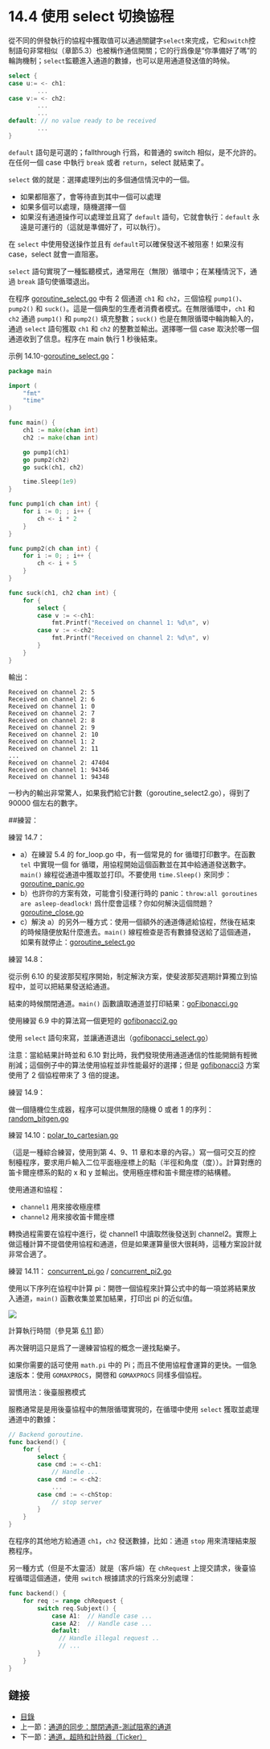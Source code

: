 # 14.4 使用 select 切換協程

從不同的併發執行的協程中獲取值可以通過關鍵字`select`來完成，它和`switch`控制語句非常相似（章節5.3）也被稱作通信開關；它的行爲像是“你準備好了嗎”的輪詢機制；`select`監聽進入通道的數據，也可以是用通道發送值的時候。

```go
select {
case u:= <- ch1:
        ...
case v:= <- ch2:
        ...
        ...
default: // no value ready to be received
        ...
}
```

`default` 語句是可選的；fallthrough 行爲，和普通的 switch 相似，是不允許的。在任何一個 case 中執行 `break` 或者 `return`，select 就結束了。

`select` 做的就是：選擇處理列出的多個通信情況中的一個。

- 如果都阻塞了，會等待直到其中一個可以處理
- 如果多個可以處理，隨機選擇一個
- 如果沒有通道操作可以處理並且寫了 `default` 語句，它就會執行：`default` 永遠是可運行的（這就是準備好了，可以執行）。

在 `select` 中使用發送操作並且有 `default`可以確保發送不被阻塞！如果沒有 case，select 就會一直阻塞。

`select` 語句實現了一種監聽模式，通常用在（無限）循環中；在某種情況下，通過 `break` 語句使循環退出。

在程序 [goroutine_select.go](examples/chapter_14/goroutine_select.go) 中有 2 個通道 `ch1` 和 `ch2`，三個協程 `pump1()`、`pump2()` 和 `suck()`。這是一個典型的生產者消費者模式。在無限循環中，`ch1` 和 `ch2` 通過 `pump1()` 和 `pump2()` 填充整數；`suck()` 也是在無限循環中輪詢輸入的，通過 `select` 語句獲取 `ch1` 和 `ch2` 的整數並輸出。選擇哪一個 case 取決於哪一個通道收到了信息。程序在 main 執行 1 秒後結束。

示例 14.10-[goroutine_select.go](examples/chapter_14/goroutine_select.go)：

```go
package main

import (
	"fmt"
	"time"
)

func main() {
	ch1 := make(chan int)
	ch2 := make(chan int)

	go pump1(ch1)
	go pump2(ch2)
	go suck(ch1, ch2)

	time.Sleep(1e9)
}

func pump1(ch chan int) {
	for i := 0; ; i++ {
		ch <- i * 2
	}
}

func pump2(ch chan int) {
	for i := 0; ; i++ {
		ch <- i + 5
	}
}

func suck(ch1, ch2 chan int) {
	for {
		select {
		case v := <-ch1:
			fmt.Printf("Received on channel 1: %d\n", v)
		case v := <-ch2:
			fmt.Printf("Received on channel 2: %d\n", v)
		}
	}
}
```

輸出：

```
Received on channel 2: 5
Received on channel 2: 6
Received on channel 1: 0
Received on channel 2: 7
Received on channel 2: 8
Received on channel 2: 9
Received on channel 2: 10
Received on channel 1: 2
Received on channel 2: 11
...
Received on channel 2: 47404
Received on channel 1: 94346
Received on channel 1: 94348
```

一秒內的輸出非常驚人，如果我們給它計數（goroutine_select2.go），得到了 90000 個左右的數字。

##練習：

練習 14.7：

- a）在練習 5.4 的 for_loop.go 中，有一個常見的 for 循環打印數字。在函數 `tel` 中實現一個 for 循環，用協程開始這個函數並在其中給通道發送數字。`main()` 線程從通道中獲取並打印。不要使用 `time.Sleep()` 來同步：[goroutine_panic.go](exercises/chapter_14/goroutine_panic.go)
- b）也許你的方案有效，可能會引發運行時的 panic：`throw:all goroutines are asleep-deadlock!` 爲什麼會這樣？你如何解決這個問題？[goroutine_close.go](exercises/chapter_14/goroutine_close.go)
- c）解決 a）的另外一種方式：使用一個額外的通道傳遞給協程，然後在結束的時候隨便放點什麼進去。`main()` 線程檢查是否有數據發送給了這個通道，如果有就停止：[goroutine_select.go](exercises/chapter_14/goroutine_select.go)


練習 14.8：

從示例 6.10 的斐波那契程序開始，制定解決方案，使斐波那契週期計算獨立到協程中，並可以把結果發送給通道。

結束的時候關閉通道。`main()` 函數讀取通道並打印結果：[goFibonacci.go](exercises/chapter_14/gofibonacci.go)

使用練習 6.9 中的算法寫一個更短的 [gofibonacci2.go](exercises/chapter_14/gofibonacci2.go)

使用 `select` 語句來寫，並讓通道退出（[gofibonacci_select.go](exercises/chapter_14/gofibonacci_select.go)）

注意：當給結果計時並和 6.10 對比時，我們發現使用通道通信的性能開銷有輕微削減；這個例子中的算法使用協程並非性能最好的選擇；但是 [gofibonacci3](exercises/chapter_14/gofibonacci3.go) 方案使用了 2 個協程帶來了 3 倍的提速。


練習 14.9：

做一個隨機位生成器，程序可以提供無限的隨機 0 或者 1 的序列：[random_bitgen.go](exercises/chapter_14/random_bitgen.go)

練習 14.10：[polar_to_cartesian.go](exercises/chapter_14/polar_to_cartesian.go)

（這是一種綜合練習，使用到第 4、9、11 章和本章的內容。）寫一個可交互的控制檯程序，要求用戶輸入二位平面極座標上的點（半徑和角度（度））。計算對應的笛卡爾座標系的點的 x 和 y 並輸出。使用極座標和笛卡爾座標的結構體。

使用通道和協程：

- `channel1` 用來接收極座標
- `channel2` 用來接收笛卡爾座標

轉換過程需要在協程中進行，從 channel1 中讀取然後發送到 channel2。實際上做這種計算不提倡使用協程和通道，但是如果運算量很大很耗時，這種方案設計就非常合適了。

練習 14.11： [concurrent_pi.go](exercises/chapter_14/concurrent_pi.go) / [concurrent_pi2.go](exercises/chapter_14/concurrent_pi2.go)

使用以下序列在協程中計算 pi：開啓一個協程來計算公式中的每一項並將結果放入通道，`main()` 函數收集並累加結果，打印出 pi 的近似值。

![](../images/14.4_piseries.png?raw=true)

計算執行時間（參見第 [6.11](6.11.md) 節）

再次聲明這只是爲了一邊練習協程的概念一邊找點樂子。

如果你需要的話可使用 `math.pi` 中的 Pi；而且不使用協程會運算的更快。一個急速版本：使用 `GOMAXPROCS`，開啓和 `GOMAXPROCS` 同樣多個協程。

習慣用法：後臺服務模式

服務通常是是用後臺協程中的無限循環實現的，在循環中使用 `select` 獲取並處理通道中的數據：

```go
// Backend goroutine.
func backend() {
	for {
		select {
		case cmd := <-ch1:
			// Handle ...
		case cmd := <-ch2:
			...
		case cmd := <-chStop:
			// stop server
		}
	}
}
```

在程序的其他地方給通道 `ch1`，`ch2` 發送數據，比如：通道 `stop` 用來清理結束服務程序。

另一種方式（但是不太靈活）就是（客戶端）在 `chRequest` 上提交請求，後臺協程循環這個通道，使用 `switch` 根據請求的行爲來分別處理：

```go
func backend() {
	for req := range chRequest {
		switch req.Subjext() {
			case A1:  // Handle case ...
			case A2:  // Handle case ...
			default:
			  // Handle illegal request ..
			  // ...
		}
	}
}
```

## 鏈接

- [目錄](directory.md)
- 上一節：[通道的同步：關閉通道-測試阻塞的通道](14.3.md)
- 下一節：[通道，超時和計時器（Ticker）](14.5.md)
